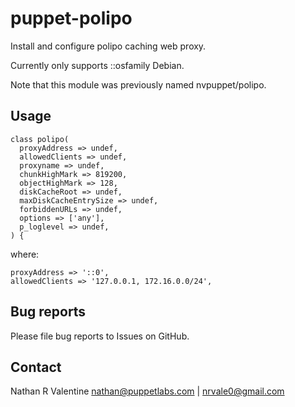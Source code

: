 # puppet-polipo

Install and configure polipo caching web proxy.

Currently only supports ::osfamily Debian.

Note that this module was previously named nvpuppet/polipo.

## Usage 

    class polipo(
      proxyAddress => undef,
      allowedClients => undef,
      proxyname => undef,
      chunkHighMark => 819200,
      objectHighMark => 128,
      diskCacheRoot => undef,
      maxDiskCacheEntrySize => undef,
      forbiddenURLs => undef,
      options => ['any'],
      p_loglevel => undef,
    ) {

where:

    proxyAddress => '::0',
    allowedClients => '127.0.0.1, 172.16.0.0/24', 

## Bug reports
Please file bug reports to Issues on GitHub.

## Contact
Nathan R Valentine <nathan@puppetlabs.com> | <nrvale0@gmail.com>
